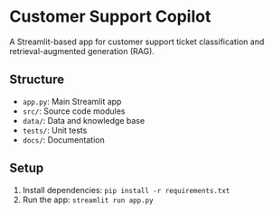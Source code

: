 # Customer Support Copilot

A Streamlit-based app for customer support ticket classification and retrieval-augmented generation (RAG).

## Structure
- `app.py`: Main Streamlit app
- `src/`: Source code modules
- `data/`: Data and knowledge base
- `tests/`: Unit tests
- `docs/`: Documentation

## Setup
1. Install dependencies: `pip install -r requirements.txt`
2. Run the app: `streamlit run app.py`